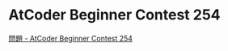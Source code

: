 AtCoder Beginner Contest 254
===

[問題 - AtCoder Beginner Contest 254](https://atcoder.jp/contests/abc254/tasks)
